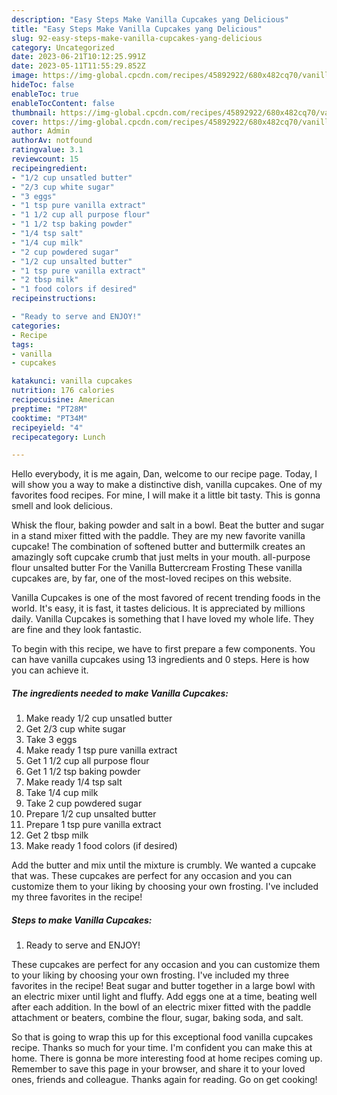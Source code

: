 ```yaml
---
description: "Easy Steps Make Vanilla Cupcakes yang Delicious"
title: "Easy Steps Make Vanilla Cupcakes yang Delicious"
slug: 92-easy-steps-make-vanilla-cupcakes-yang-delicious
category: Uncategorized
date: 2023-06-21T10:12:25.991Z
date: 2023-05-11T11:55:29.852Z
image: https://img-global.cpcdn.com/recipes/45892922/680x482cq70/vanilla-cupcakes-recipe-main-photo.jpg
hideToc: false
enableToc: true
enableTocContent: false
thumbnail: https://img-global.cpcdn.com/recipes/45892922/680x482cq70/vanilla-cupcakes-recipe-main-photo.jpg
cover: https://img-global.cpcdn.com/recipes/45892922/680x482cq70/vanilla-cupcakes-recipe-main-photo.jpg
author: Admin
authorAv: notfound
ratingvalue: 3.1
reviewcount: 15
recipeingredient:
- "1/2 cup unsatled butter"
- "2/3 cup white sugar"
- "3 eggs"
- "1 tsp pure vanilla extract"
- "1 1/2 cup all purpose flour"
- "1 1/2 tsp baking powder"
- "1/4 tsp salt"
- "1/4 cup milk"
- "2 cup powdered sugar"
- "1/2 cup unsalted butter"
- "1 tsp pure vanilla extract"
- "2 tbsp milk"
- "1 food colors if desired"
recipeinstructions:

- "Ready to serve and ENJOY!"
categories:
- Recipe
tags:
- vanilla
- cupcakes

katakunci: vanilla cupcakes 
nutrition: 176 calories
recipecuisine: American
preptime: "PT28M"
cooktime: "PT34M"
recipeyield: "4"
recipecategory: Lunch

---
```



Hello everybody, it is me again, Dan, welcome to our recipe page. Today, I will show you a way to make a distinctive dish, vanilla cupcakes. One of my favorites food recipes. For mine, I will make it a little bit tasty. This is gonna smell and look delicious.

Whisk the flour, baking powder and salt in a bowl. Beat the butter and sugar in a stand mixer fitted with the paddle. They are my new favorite vanilla cupcake! The combination of softened butter and buttermilk creates an amazingly soft cupcake crumb that just melts in your mouth. all-purpose flour unsalted butter For the Vanilla Buttercream Frosting These vanilla cupcakes are, by far, one of the most-loved recipes on this website.

Vanilla Cupcakes is one of the most favored of recent trending foods in the world. It's easy, it is fast, it tastes delicious. It is appreciated by millions daily. Vanilla Cupcakes is something that I have loved my whole life. They are fine and they look fantastic.


To begin with this recipe, we have to first prepare a few components. You can have vanilla cupcakes using 13 ingredients and 0 steps. Here is how you can achieve it.

<!--inarticleads1-->

##### The ingredients needed to make Vanilla Cupcakes:

1. Make ready 1/2 cup unsatled butter
1. Get 2/3 cup white sugar
1. Take 3 eggs
1. Make ready 1 tsp pure vanilla extract
1. Get 1 1/2 cup all purpose flour
1. Get 1 1/2 tsp baking powder
1. Make ready 1/4 tsp salt
1. Take 1/4 cup milk
1. Take 2 cup powdered sugar
1. Prepare 1/2 cup unsalted butter
1. Prepare 1 tsp pure vanilla extract
1. Get 2 tbsp milk
1. Make ready 1 food colors (if desired)


Add the butter and mix until the mixture is crumbly. We wanted a cupcake that was. These cupcakes are perfect for any occasion and you can customize them to your liking by choosing your own frosting. I&#39;ve included my three favorites in the recipe! 

<!--inarticleads2-->

##### Steps to make Vanilla Cupcakes:


1. Ready to serve and ENJOY!

These cupcakes are perfect for any occasion and you can customize them to your liking by choosing your own frosting. I&#39;ve included my three favorites in the recipe! Beat sugar and butter together in a large bowl with an electric mixer until light and fluffy. Add eggs one at a time, beating well after each addition. In the bowl of an electric mixer fitted with the paddle attachment or beaters, combine the flour, sugar, baking soda, and salt. 

So that is going to wrap this up for this exceptional food vanilla cupcakes recipe. Thanks so much for your time. I'm confident you can make this at home. There is gonna be more interesting food at home recipes coming up. Remember to save this page in your browser, and share it to your loved ones, friends and colleague. Thanks again for reading. Go on get cooking!
